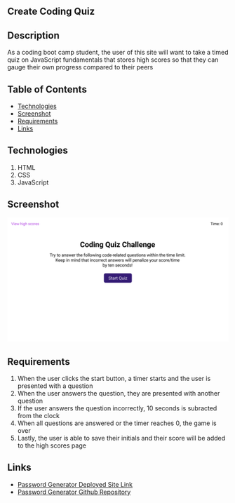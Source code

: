 ## Create Coding Quiz
## Description
As a coding boot camp student, the user of this site will want to take a timed quiz on JavaScript fundamentals that stores high scores so that they can gauge their own progress compared to their peers

## Table of Contents
* [Technologies](#technologies)
* [Screenshot](#screenshot)
* [Requirements](#requirements)
* [Links](#links)


## Technologies
1. HTML
2. CSS
3. JavaScript


## Screenshot
![Screenshot](./assets/images/04-web-apis-homework-demo.gif)

## Requirements
1. When the user clicks the start button, a timer starts and the user is presented with a question
2. When the user answers the question, they are presented with another question
3. If the user answers the question incorrectly, 10 seconds is subracted from the clock
4. When all questions are answered or the timer reaches 0, the game is over
4. Lastly, the user is able to save their initials and their score will be added to the high scores page

## Links
* [Password Generator Deployed Site Link]() 
* [Password Generator Github Repository]()